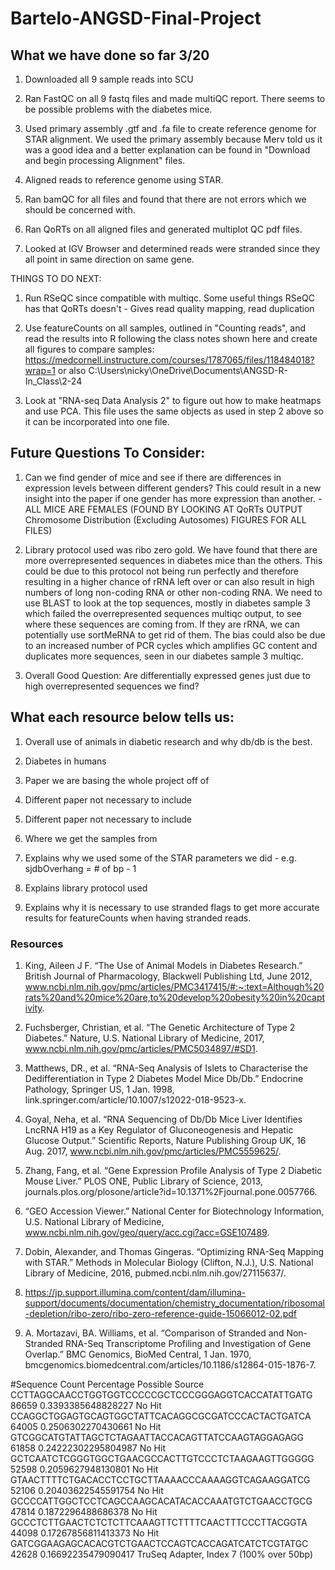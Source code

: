 # Bartelo-ANGSD-Final-Project

## What we have done so far 3/20

1. Downloaded all 9 sample reads into SCU

2. Ran FastQC on all 9 fastq files and made multiQC report. There seems to be possible problems with the diabetes mice.

3. Used primary assembly .gtf and .fa file to create reference genome for STAR alignment. We used the primary assembly because Merv told us it was a good idea and a better 
explanation can be found in "Download and begin processing Alignment" files. 

4. Aligned reads to reference genome using STAR.

5. Ran bamQC for all files and found that there are not errors which we should be concerned with.

6. Ran QoRTs on all aligned files and generated multiplot QC pdf files. 

7. Looked at IGV Browser and determined reads were stranded since they all point in same direction on same gene.

THINGS TO DO NEXT:

1. Run RSeQC since compatible with multiqc. Some useful things RSeQC has that QoRTs doesn't - Gives read quality mapping, read duplication

2. Use featureCounts on all samples, outlined in "Counting reads", and read the results into R following the class notes shown here and create all figures to compare samples: https://medcornell.instructure.com/courses/1787065/files/118484018?wrap=1 or also C:\Users\nicky\OneDrive\Documents\ANGSD-R-In_Class\2-24

3. Look at "RNA-seq Data Analysis 2" to figure out how to make heatmaps and use PCA. This file uses the same objects as used in step 2 above so it can be incorporated into one file.

## Future Questions To Consider:

1. Can we find gender of mice and see if there are differences in expression levels between different genders? This could result in a new insight into the paper if one gender has more expression than another. - ALL MICE ARE FEMALES (FOUND BY LOOKING AT QoRTs OUTPUT Chromosome Distribution (Excluding Autosomes) FIGURES FOR ALL FILES)

2. Library protocol used was ribo zero gold. We have found that there are more overrepresented sequences in diabetes mice than the others. This could be due to this protocol not being run perfectly and therefore resulting in a higher chance of rRNA left over or can also result in high numbers of long non-coding RNA or other non-coding RNA. We need to use BLAST to look at the top sequences, mostly in diabetes sample 3 which failed the overrepresented sequences multiqc output, to see where these sequences are coming from. If they are rRNA, we can potentially use sortMeRNA to get rid of them. The bias could also be due to an increased number of PCR cycles which amplifies GC content and duplicates more sequences, seen in our diabetes sample 3 multiqc.

3. Overall Good Question: Are differentially expressed genes just due to high overrepresented sequences we find? 

## What each resource below tells us:

1. Overall use of animals in diabetic research and why db/db is the best.

2. Diabetes in humans

3. Paper we are basing the whole project off of

4. Different paper not necessary to include

5. Different paper not necessary to include

6. Where we get the samples from 

7. Explains why we used some of the STAR parameters we did - e.g. sjdbOverhang = # of bp - 1

8. Explains library protocol used

9. Explains why it is necessary to use stranded flags to get more accurate results for featureCounts when having stranded reads. 

### Resources

1. King, Aileen J F. “The Use of Animal Models in Diabetes Research.” British Journal of Pharmacology, Blackwell Publishing Ltd, June 2012, www.ncbi.nlm.nih.gov/pmc/articles/PMC3417415/#:~:text=Although%20rats%20and%20mice%20are,to%20develop%20obesity%20in%20captivity. 

2. Fuchsberger, Christian, et al. “The Genetic Architecture of Type 2 Diabetes.” Nature, U.S. National Library of Medicine, 2017, www.ncbi.nlm.nih.gov/pmc/articles/PMC5034897/#SD1. 

3. Matthews, DR., et al. “RNA-Seq Analysis of Islets to Characterise the Dedifferentiation in Type 2 Diabetes Model Mice Db/Db.” Endocrine Pathology, Springer US, 1 Jan. 1998, link.springer.com/article/10.1007/s12022-018-9523-x. 

4. Goyal, Neha, et al. “RNA Sequencing of Db/Db Mice Liver Identifies LncRNA H19 as a Key Regulator of Gluconeogenesis and Hepatic Glucose Output.” Scientific Reports, Nature Publishing Group UK, 16 Aug. 2017, www.ncbi.nlm.nih.gov/pmc/articles/PMC5559625/. 

5. Zhang, Fang, et al. “Gene Expression Profile Analysis of Type 2 Diabetic Mouse Liver.” PLOS ONE, Public Library of Science, 2013, journals.plos.org/plosone/article?id=10.1371%2Fjournal.pone.0057766. 

6. “GEO Accession Viewer.” National Center for Biotechnology Information, U.S. National Library of Medicine, www.ncbi.nlm.nih.gov/geo/query/acc.cgi?acc=GSE107489. 

7. Dobin, Alexander, and Thomas Gingeras. “Optimizing RNA-Seq Mapping with STAR.” Methods in Molecular Biology (Clifton, N.J.), U.S. National Library of Medicine, 2016, pubmed.ncbi.nlm.nih.gov/27115637/. 

8. https://jp.support.illumina.com/content/dam/illumina-support/documents/documentation/chemistry_documentation/ribosomal-depletion/ribo-zero/ribo-zero-reference-guide-15066012-02.pdf

9. A. Mortazavi, BA. Williams, et al. “Comparison of Stranded and Non-Stranded RNA-Seq Transcriptome Profiling and Investigation of Gene Overlap.” BMC Genomics, BioMed Central, 1 Jan. 1970, bmcgenomics.biomedcentral.com/articles/10.1186/s12864-015-1876-7. 



#Sequence       Count   Percentage      Possible Source
CCTTAGGCAACCTGGTGGTCCCCCGCTCCCGGGAGGTCACCATATTGATG      86659   0.3393385648828227      No Hit
CCAGGCTGGAGTGCAGTGGCTATTCACAGGCGCGATCCCACTACTGATCA      64005   0.2506302270430661      No Hit
GTCGGCATGTATTAGCTCTAGAATTACCACAGTTATCCAAGTAGGAGAGG      61858   0.24222302295804987     No Hit
GCTCAATCTCGGGTGGCTGAACGCCACTTGTCCCTCTAAGAAGTTGGGGG      52598   0.2059627948130801      No Hit
GTAACTTTTCTGACACCTCCTGCTTAAAACCCAAAAGGTCAGAAGGATCG      52106   0.20403622545591754     No Hit
GCCCCATTGGCTCCTCAGCCAAGCACATACACCAAATGTCTGAACCTGCG      47814   0.1872296488686378      No Hit
GCCCTCTTGAACTCTCTCTTCAAAGTTCTTTTCAACTTTCCCTTACGGTA      44098   0.17267856811413373     No Hit
GATCGGAAGAGCACACGTCTGAACTCCAGTCACCAGATCATCTCGTATGC      42628   0.16692235479090417     TruSeq Adapter, Index 7 (100% over 50bp)
